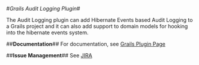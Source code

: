 #*Grails Audit Logging Plugin*#

The Audit Logging plugin can add Hibernate Events based Audit Logging to a Grails project and it can also add support to domain models for hooking into the hibernate events system.

##**Documentation**##
For documentation, see [Grails Plugin Page](http://grails.org/plugin/audit-logging "Grails Plugin Page")

##**Issue Management**##
See [JIRA](http://jira.grails.org/browse/GPAUDITLOGGING "GPAUDITLOGGING JIRA")

